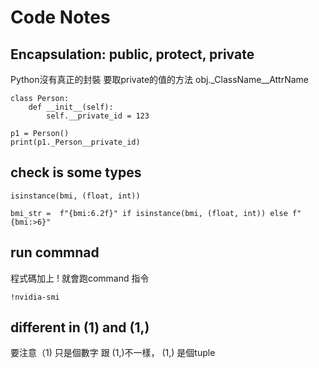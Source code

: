 # Code Notes

## Encapsulation: public, protect, private
Python沒有真正的封裝
要取private的值的方法 obj._ClassName__AttrName
```
class Person:
    def __init__(self):
        self.__private_id = 123

p1 = Person()
print(p1._Person__private_id)

```

## check is some types
```
isinstance(bmi, (float, int)) 

bmi_str =  f"{bmi:6.2f}" if isinstance(bmi, (float, int)) else f"{bmi:>6}"
```

## run commnad 
程式碼加上 ! 就會跑command 指令
```
!nvidia-smi
```

## different in (1) and (1,)
要注意（1) 只是個數字 跟 (1,)不一樣， (1,) 是個tuple 
